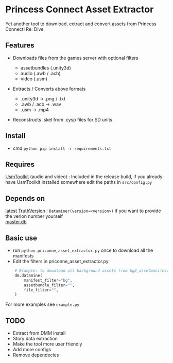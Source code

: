 # Princess Connect Asset Extractor

Yet another tool to download, extract and convert assets from Princess Connect! Re: Dive.

## Features

- Downloads files from the games server with optional filters

  - assetbundles (.unity3d)
  - audio (.awb / .acb)
  - video (.usm)

- Extracts / Converts above formats

  - .unity3d -> .png / .txt
  - .awb / .acb -> .wav
  - .usm -> .mp4

- Reconstructs .skel from .cysp files for SD units

## Install

- cmd `python pip install -r requirements.txt`

## Requires

[UsmToolkit](https://github.com/Rikux3/UsmToolkit) (audio and video) : Included in the release build, if you already have UsmToolkit installed somewhere edit the paths in `src/config.py`

## Depends on

[latest TruthVersion](https://redive.estertion.win/last_version_jp.json) : `Dataminer(version=<version>)` if you want to provide the verion number yourself  
[master.db](https://github.com/lskyset/nozomi-cb-data/blob/main/master.db)

## Basic use

- run `python priconne_asset_extractor.py` once to download all the manifests
- Edit the filters in priconne_asset_extractor.py

```py
    # Example: to download all background assets from bg2_assetmanifest
    dm.datamine(
        manifest_filter="bg",
        assetbundle_filter="",
        file_filter="",
    )
```

For more examples see `example.py`

## TODO

- Extract from DMM install
- Story data extraction
- Make the tool more user friendly
- Add more configs
- Remove dependecies
